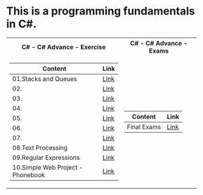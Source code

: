  <h1>This is a programming fundamentals in C#.</h1>


<table>

<tr>
  <th>C# - C# Advance - Exercise </th>
  <th>C# - C# Advance - Exams </th>
</tr>

<tr>

<td>

| **Content**                                                            | **Link**                                                   |
| --------------------------------------------------------------------- | ---------------------------------------------------------- |
| <a> 01.Stacks and Queues </a>  | <a href="https://github.com/Argatski/SoftUni/tree/main/04.C%23%20Advanced/Exercise/01.StacksAndQueus"> Link</a> |
| <a> 02. </a>   | <a href=""> Link</a> |
| <a> 03. </a>    | <a href=""> Link</a> |
| <a> 04. </a>    | <a href=""> Link</a> |
| <a> 05. </a>    | <a href=""> Link</a> |
| <a> 06. </a>  | <a href=""> Link</a> |
| <a> 07. </a>         | <a href="https://github.com/Argatski/SoftUni/tree/main/02.ProgrammingFundamentals/Exercise/07.AssociativeArrays"> Link</a> |
| <a> 08.Text Processing </a>            | <a href="https://github.com/Argatski/SoftUni/tree/main/02.ProgrammingFundamentals/Exercise/08.TextProcessing"> Link</a> |
| <a> 09.Regular Expressions </a>        | <a href="https://github.com/Argatski/SoftUni/tree/main/02.ProgrammingFundamentals/Exercise/09.RegularExpressions"> Link</a> |
| <a> 10.Simple Web Project - Phonebook </a>  | <a href="https://github.com/Argatski/SoftUni/tree/main/02.ProgrammingFundamentals/Exercise/10.WebPhonebook-Basic"> Link</a> |

</td>
<td>

| **Content**                                                            | **Link**                                                   |
| --------------------------------------------------------------------- | ---------------------------------------------------------- |
| <a> Final Exams </a>   | <a href="https://github.com/Argatski/SoftUni/tree/main/04.C%23%20Advanced/Exams"> Link</a> |


</td>

